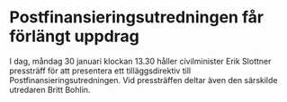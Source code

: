 # Postfinansieringsutredningen får förlängt uppdrag

I dag, måndag 30 januari klockan 13.30 håller civilminister Erik Slottner pressträff för att presentera ett tilläggsdirektiv till Postfinansieringsutredningen. Vid pressträffen deltar även den särskilde utredaren Britt Bohlin.
